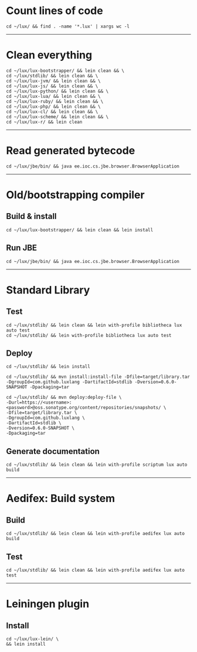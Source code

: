 # Count lines of code

```
cd ~/lux/ && find . -name '*.lux' | xargs wc -l
```

---

# Clean everything

```
cd ~/lux/lux-bootstrapper/ && lein clean && \
cd ~/lux/stdlib/ && lein clean && \
cd ~/lux/lux-jvm/ && lein clean && \
cd ~/lux/lux-js/ && lein clean && \
cd ~/lux/lux-python/ && lein clean && \
cd ~/lux/lux-lua/ && lein clean && \
cd ~/lux/lux-ruby/ && lein clean && \
cd ~/lux/lux-php/ && lein clean && \
cd ~/lux/lux-cl/ && lein clean && \
cd ~/lux/lux-scheme/ && lein clean && \
cd ~/lux/lux-r/ && lein clean

```

---

# Read generated bytecode

```
cd ~/lux/jbe/bin/ && java ee.ioc.cs.jbe.browser.BrowserApplication
```

---

# Old/bootstrapping compiler

## Build & install

```
cd ~/lux/lux-bootstrapper/ && lein clean && lein install
```

## Run JBE

```
cd ~/lux/jbe/bin/ && java ee.ioc.cs.jbe.browser.BrowserApplication
```

---

# Standard Library

## Test

```
cd ~/lux/stdlib/ && lein clean && lein with-profile bibliotheca lux auto test
cd ~/lux/stdlib/ && lein with-profile bibliotheca lux auto test
```

## Deploy

```
cd ~/lux/stdlib/ && lein install

cd ~/lux/stdlib/ && mvn install:install-file -Dfile=target/library.tar -DgroupId=com.github.luxlang -DartifactId=stdlib -Dversion=0.6.0-SNAPSHOT -Dpackaging=tar

cd ~/lux/stdlib/ && mvn deploy:deploy-file \
-Durl=https://<username>:<password>@oss.sonatype.org/content/repositories/snapshots/ \
-Dfile=target/library.tar \
-DgroupId=com.github.luxlang \
-DartifactId=stdlib \
-Dversion=0.6.0-SNAPSHOT \
-Dpackaging=tar
```

## Generate documentation

```
cd ~/lux/stdlib/ && lein clean && lein with-profile scriptum lux auto build
```

---

# Aedifex: Build system

## Build

```
cd ~/lux/stdlib/ && lein clean && lein with-profile aedifex lux auto build
```

## Test

```
cd ~/lux/stdlib/ && lein clean && lein with-profile aedifex lux auto test
```

---

# Leiningen plugin

## Install

```
cd ~/lux/lux-lein/ \
&& lein install
```

